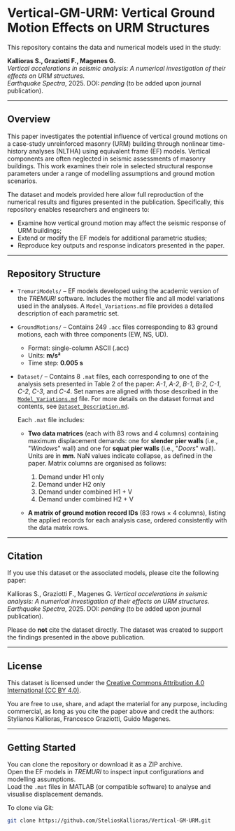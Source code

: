 # Vertical-GM-URM: Vertical Ground Motion Effects on URM Structures

This repository contains the data and numerical models used in the study:

**Kallioras S., Graziotti F., Magenes G.**  
*Vertical accelerations in seismic analysis: A numerical investigation of their effects on URM structures.*  
*Earthquake Spectra*, 2025. DOI: *pending* (to be added upon journal publication).

---

## Overview

This paper investigates the potential influence of vertical ground motions on a case-study unreinforced masonry (URM) building through nonlinear time-history analyses (NLTHA) using equivalent frame (EF) models. Vertical components are often neglected in seismic assessments of masonry buildings. This work examines their role in selected structural response parameters under a range of modelling assumptions and ground motion scenarios.

The dataset and models provided here allow full reproduction of the numerical results and figures presented in the publication. Specifically, this repository enables researchers and engineers to:
- Examine how vertical ground motion may affect the seismic response of URM buildings;
- Extend or modify the EF models for additional parametric studies;
- Reproduce key outputs and response indicators presented in the paper.

---

## Repository Structure

- `TremuriModels/` – EF models developed using the academic version of the *TREMURI* software. Includes the mother file and all model variations used in the analyses. A `Model_Variations.md` file provides a detailed description of each parametric set.

- `GroundMotions/` – Contains 249 `.acc` files corresponding to 83 ground motions, each with three components (EW, NS, UD).  
  - Format: single-column ASCII (.acc)  
  - Units: **m/s²**  
  - Time step: **0.005 s**

- `Dataset/` – Contains 8 `.mat` files, each corresponding to one of the analysis sets presented in Table 2 of the paper: *A-1*, *A-2*, *B-1*, *B-2*, *C-1*, *C-2*, *C-3*, and *C-4*. Set names are aligned with those described in the [`Model_Variations.md`](TremuriModels/Model_Variations.md) file. For more details on the dataset format and contents, see [`Dataset_Description.md`](Dataset/Dataset_Description.md).

    Each `.mat` file includes:
    
    - **Two data matrices** (each with 83 rows and 4 columns) containing maximum displacement demands: one for **slender pier walls** (i.e., "*Windows*" wall) and one for **squat pier walls** (i.e., "*Doors*" wall). Units are in **mm**. NaN values indicate collapse, as defined in the paper. Matrix columns are organised as follows:
        1. Demand under H1 only  
        2. Demand under H2 only  
        3. Demand under combined H1 + V  
        4. Demand under combined H2 + V  

    - **A matrix of ground motion record IDs** (83 rows × 4 columns), listing the applied records for each analysis case, ordered consistently with the data matrix rows.

---

## Citation

If you use this dataset or the associated models, please cite the following paper:

Kallioras S., Graziotti F., Magenes G. *Vertical accelerations in seismic analysis: A numerical investigation of their effects on URM structures.* *Earthquake Spectra*, 2025. DOI: *pending* (to be added upon journal publication).

Please do **not** cite the dataset directly. The dataset was created to support the findings presented in the above publication.

---

## License

This dataset is licensed under the [Creative Commons Attribution 4.0 International (CC BY 4.0)](https://creativecommons.org/licenses/by/4.0/).

You are free to use, share, and adapt the material for any purpose, including commercial, as long as you cite the paper above and credit the authors: Stylianos Kallioras, Francesco Graziotti, Guido Magenes.

---

## Getting Started

You can clone the repository or download it as a ZIP archive.  
Open the EF models in *TREMURI* to inspect input configurations and modelling assumptions.  
Load the `.mat` files in MATLAB (or compatible software) to analyse and visualise displacement demands.

To clone via Git:

```bash
git clone https://github.com/SteliosKallioras/Vertical-GM-URM.git
